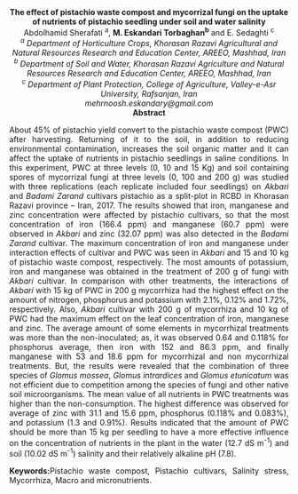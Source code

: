 <center><strong>The effect of pistachio waste compost and mycorrizal fungi on the uptake of nutrients of pistachio seedling under soil and water
salinity</strong>

<center>Abdolhamid Sherafati <sup>a</sup>, <strong>M. Eskandari Torbaghan<sup>b</sup></strong> and E. Sedaghti
<sup>c</sup>

<center><i><sup>a</sup> Department of Horticulture Crops, Khorasan Razavi Agricultural and
Natural Resources Research and Education</i> <i>Center, AREEO, Mashhad, Iran</i>

<center><i><sup>b</sup> Department of Soil and Water, Khorasan Razavi Agriculture and
Natural Resources Research and Education Center, AREEO, Mashhad, Iran</i>

<center><i><sup>c</sup> Department of Plant Protection, College of Agriculture,
Valley-e-Asr University, Rafsanjan, Iran</i>

<center><i>mehrnoosh.eskandary@gmail.com</i>

<center><strong>Abstract</strong>

<p style="text-align:justify">About 45% of pistachio yield convert to the pistachio waste compost
(PWC) after harvesting. Returning of it to the soil, in addition to
reducing environmental contamination, increases the soil organic matter
and it can affect the uptake of nutrients in pistachio seedlings in
saline conditions. In this experiment, PWC at three levels (0, 10 and 15
Kg) and soil containing spores of mycorrizal fungi at three levels (0,
100 and 200 g) was studied with three replications (each replicate
included four seedlings) on <i>Akbari</i> and <i>Badami Zarand</i> cultivars
pistachio as a split-plot in RCBD in Khorasan Razavi province – Iran,
2017. The results showed that iron, manganese and zinc concentration
were affected by pistachio cultivars, so that the most concentration of
iron (166.4 ppm) and manganese (60.7 ppm) were observed in <i>Akbari</i> and
zinc (32.07 ppm) was also detected in the <i>Badami Zarand</i> cultivar. The
maximum concentration of iron and manganese under interaction effects of
cultivar and PWC was seen in <i>Akbari</i> and 15 and 10 kg of pistachio
waste compost, respectively. The most amounts of potassium, iron and
manganese was obtained in the treatment of 200 g of fungi with <i>Akbari</i>
cultivar. In comparison with other treatments, the interactions of
<i>Akbari</i> with 15 kg of PWC in 200 g mycorrhiza had the highest effect on
the amount of nitrogen, phosphorus and potassium with 2.1%, 0.12% and
1.72%, respectively. Also, <i>Akbari</i> cultivar with 200 g of mycorrhiza
and 10 kg of PWC had the maximum effect on the leaf concentration of
iron, manganese and zinc. The average amount of some elements in
mycorrhizal treatments was more than the non-inoculated; as, it was
observed 0.64 and 0.118% for phosphorus average, then iron with 152 and
86.3 ppm, and finally manganese with 53 and 18.6 ppm for mycorrhizal and
non mycorrhizal treatments. But, the results were revealed that the
combination of three species of <i>Glomus mossea</i>, <i>Glomus intrardices</i>
and <i>Glomus etunicatum</i> was not efficient due to competition among the
species of fungi and other native soil microorganisms. The mean value of
all nutrients in PWC treatments was higher than the non-consumption. The
highest difference was observed for average of zinc with 31.1 and 15.6
ppm, phosphorus (0.118% and 0.083%), and potassium (1.3 and 0.91%).
Results indicated that the amount of PWC should be more than 15 kg per
seedling to have a more effective influence on the concentration of
nutrients in the plant in the water (12.7 dS m<sup>-1</sup>) and soil (10.02 dS
m<sup>-1</sup>) salinity and their relatively alkaline pH (7.8).

<p style="text-align:justify"><strong>Keywords:</strong>Pistachio waste compost, Pistachio cultivars, Salinity stress,
Mycorrhiza, Macro and micronutrients.
